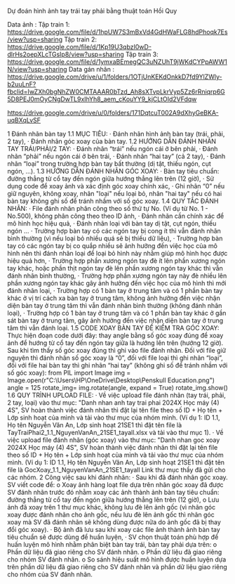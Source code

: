 Dự đoán hình ảnh tay trái tay phải bằng thuật toán Hồi Quy

Data ảnh : 
Tập train 1: https://drive.google.com/file/d/1hpUW7S3mBxVd4GdHWaFLG8hdPhoqk7Es/view?usp=sharing
Tập train 2: https://drive.google.com/file/d/1Kp19U3qbzI0wD-dlrHs2oepXLcTGsIp8/view?usp=sharing
Tập train 3: https://drive.google.com/file/d/1ymxaBEmegQC3uNZUhT9jWKdCYPpAWW1N/view?usp=sharing
Data gán nhãn :
https://drive.google.com/drive/u/1/folders/1OTjUnKEKdOnkkD7fd9YlZWly-b2uuLnF?fbclid=IwZXh0bgNhZW0CMTAAAR0bTzd_Ah8sXTvpLkrVyp5Zz6rRniqrp6G5D8PEJ0mOyCNgDwTL9xIhYh8_aem_cKouYY9_kjCLtOId2VFdqw

https://drive.google.com/drive/u/0/folders/171DqtcuT002A9dXhyGeBKA-uqBXqLvSF

1 Đánh nhãn bàn tay
1.1 MỤC TIÊU:
· Đánh nhãn hình ảnh bàn tay (trái, phải, 2 tay),
· Đánh nhãn góc xoay của bàn tay.
1.2 HƯỚNG DẪN ĐÁNH NHÃN TAY TRÁI/PHẢI/2 TAY:
· Đánh nhãn “trái” nếu ngón cái ở bên phải,
· Đánh nhãn “phải” nếu ngón cái ở bên trái,
· Đánh nhãn “hai tay” (cả 2 tay),
· Đánh nhãn “loại” trong trường hợp bàn tay bất thường (dị tật, thiếu ngón, cụt ngón, …).
1.3 HƯỚNG DẪN ĐÁNH NHÃN GÓC XOAY:
· Bàn tay tiêu chuẩn: đường thẳng từ cổ tay đến ngón giữa hướng thẳng lên trên (12 giờ),
· Sử dụng code để xoay ảnh và xác định góc xoay chính xác,
· Ghi nhãn “0” nếu giữ nguyên, không xoay, nhãn "loại" nếu loại bỏ, nhãn "hai tay" nếu có hai bàn tay không ghi số để tránh nhầm với số góc xoay.
1.4 QUY TẮC ĐÁNH NHÃN:
· File đánh nhãn phân công theo số thứ tự No. (Ví dụ từ No. 1 - No.500), không phân công theo theo ID ảnh,
· Đánh nhãn cần chính xác để mô hình học hiệu quả,
· Đánh nhãn loại với bàn tay dị tật, cụt ngón, thiếu ngón …
· Trường hợp bàn tay có các ngón tay bị cong ít thì vẫn đánh nhãn bình thường (vì nếu loại bỏ nhiều quá sẽ bị thiếu dữ liệu),
· Trường hợp bàn tay có các ngón tay bị co quắp nhiều sẽ ảnh hưởng đến việc học của mô hình nên thì đánh nhãn loại để loại bỏ hình này nhằm giúp mô hình học được hiệu quả hơn,
· Trường hợp phần xương ngón tay đè ít lên phần xương ngón tay khác, hoặc phần thịt ngón tay đè lên phần xương ngón tay khác thì vẫn đánh nhãn bình thường,
· Trường hợp phần xương ngón tay này đè nhiều lên phần xương ngón tay khác gây ảnh hưởng đến việc học của mô hình thì mới đánh nhãn loại,
· Trường hợp có 1 bàn tay ở trung tâm và có 1 phần bàn tay khác ở vị trí cách xa bàn tay ở trung tâm, không ảnh hưởng đến việc nhận diện bàn tay ở trung tâm thì vẫn đánh nhãn bình thường (không đánh nhãn loại),
· Trường hợp có 1 bàn tay ở trung tâm và có 1 phần bàn tay khác ở gần sát bàn tay ở trung tâm, gây ảnh hưởng đến việc nhận diện bàn tay ở trung tâm thì vẫn đánh loại.
1.5 CODE XOAY BÀN TAY ĐỂ KIỂM TRA GÓC XOAY:
Thực hiện đoạn code dưới đây: thay angle bằng số góc xoay đúng để xoay ảnh để hướng từ cổ tay đến ngón tay giữa là hướng lên trên (hướng 12 giờ). Sau khi tìm thấy số góc xoay đúng thì ghi vào file đánh nhãn. Đối với file giữ nguyên thì đánh nhãn số góc xoay là “0”, đối với file loại thì ghi nhãn “loại”, đối với file hai bàn tay thì ghi nhãn “hai tay” (không ghi số để tránh nhầm với số góc xoay):
from PIL import Image
img = Image.open(r"C:\Users\HP\OneDrive\Desktop\Penskull Education.png")
angle = 125
rotate_img= img.rotate(angle, expand = True)
rotate_img.show()
1.6 QUY TRÌNH UPLOAD FILE:
· Về việc upload file đánh nhãn (tay trái, phải, 2 tay, loại) vào thư mục: "Danh nhan anh tay trai phai 2024X Học máy (4) 4S", SV hoàn thành việc đánh nhãn thì đặt lại tên file theo số ID + Họ tên + Lớp sinh hoạt của mình và tải vào thư mục của nhóm mình. (Ví dụ 1: ID 1.1, Họ tên Nguyễn Văn An, Lớp sinh hoạt 21SE1 thì đặt tên file là TayTraiPhai2_1.1_NguyenVanAn_21SE1_tayall.xlsx và tải vào thư mục 1).
· Về việc upload file đánh nhãn (góc xoay) vào thư mục: "Danh nhan goc xoay 2024X Học máy (4) 4S", SV hoàn thành việc đánh nhãn thì đặt lại tên file theo số ID + Họ tên + Lớp sinh hoạt của mình và tải vào thư mục của nhóm mình. (Ví dụ 1: ID 1.1, Họ tên Nguyễn Văn An, Lớp sinh hoạt 21SE1 thì đặt tên file là GocXoay_1.1_NguyenVanAn_21SE1_tayall
Link thư mục thầy đã gửi cho các nhóm.
2 Công việc sau khi đánh nhãn:
· Sau khi đã đánh nhãn góc xoay. SV viết code để:
o Xoay ảnh hàng loạt file dựa trên nhãn góc xoay đã được SV đánh nhãn trước đó nhằm xoay các ảnh thành ảnh bàn tay tiêu chuẩn: đường thẳng từ cổ tay đến ngón giữa hướng thẳng lên trên (12 giờ),
o Lưu ảnh đã xoay trên 1 thư mục khác, không lưu đè lên ảnh gốc (vì nhãn góc xoay được đánh nhãn cho ảnh gốc, nếu lưu đè lên ảnh gốc thì nhãn góc xoay mà SV đã đánh nhãn sẽ không dùng được nữa do ảnh gốc đã bị thay đổi góc xoay).
· Bộ ảnh đã lưu sau khi xoay các file ảnh thành ảnh bàn tay tiêu chuẩn sẽ được dùng để huấn luyện,
· SV chọn thuật toán phù hợp để huấn luyện mô hình nhằm phân biệt bàn tay trái, bàn tay phải dựa trên:
o Phần dữ liệu đã giao riêng cho SV đánh nhãn.
o Phần dữ liệu đã giao riêng cho nhóm SV đánh nhãn.
o So sánh hiệu suất mô hình được huấn luyện dựa trên phần dữ liệu đã giao riêng cho SV đánh nhãn và phần dữ liệu giao riêng cho nhóm của SV đánh nhãn.